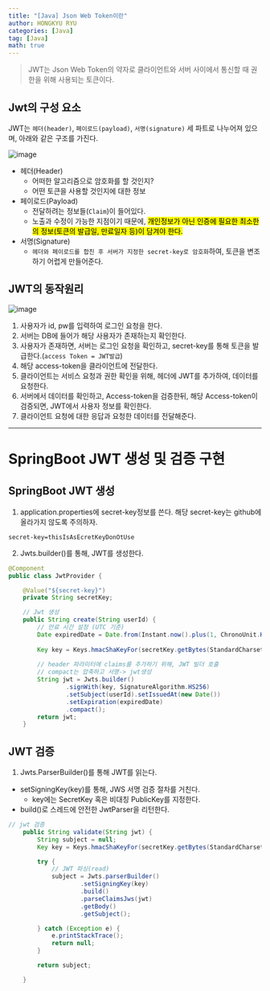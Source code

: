 ```yaml
---
title: "[Java] Json Web Token이란"
author: HONGKYU RYU
categories: [Java]
tag: [Java]
math: true
---
```

> JWT는 Json Web Token의 약자로 클라이언트와 서버 사이에서 통신할 때 권한을 위해 사용되는 토큰이다.

## Jwt의 구성 요소
JWT는 `헤더(header)`, `페이로드(payload)`, `서명(signature)` 세 파트로 나누어져 있으며, 아래와 같은 구조를 가진다.

![image](https://github.com/HongkyuRyu/HongkyuRyu.github.io/assets/69923886/5b33bf57-e5df-4093-ae31-37d933dc47b3)

- 헤더(Header)
    - 어떠한 알고리즘으로 암호화를 할 것인지?
    - 어떤 토큰을 사용할 것인지에 대한 정보
- 페이로드(Payload)
    - 전달하려는 정보들(`Claim`)이 들어있다.
    - 노출과 수정이 가능한 지점이기 때문에, <mark>개인정보가 아닌 인증에 필요한 최소한의 정보(토큰의 발급일, 만료일자 등)이 담겨야 한다.</mark>
- 서명(Signature)
    - `헤더와 페이로드를 합친 후 서버가 지정한 secret-key로 암호화`하여, 토큰을 변조하기 어렵게 만들어준다. 

## JWT의 동작원리
![image](https://github.com/HongkyuRyu/HongkyuRyu.github.io/assets/69923886/21258cb3-03bf-4d60-bf14-4473857f3836)

1. 사용자가 id, pw를 입력하여 로그인 요청을 한다.
2. 서버는 DB에 들어가 해당 사용자가 존재하는지 확인한다. 
3. 사용자가 존재하면, 서버는 로그인 요청을 확인하고, secret-key를 통해 토큰을 발급한다.(`access Token = JWT발급`)
4. 해당 access-token을 클라이언트에 전달한다.
5. 클라이언트는 서비스 요청과 권한 확인을 위해, 헤더에 JWT를 추가하여, 데이터를 요청한다.
6. 서버에서 데이터를 확인하고, Access-token을 검증한뒤, 해당 Access-token이 검증되면, JWT에서 사용자 정보를 확인한다.
7. 클라이언트 요청에 대한 응답과 요청한 데이터를 전달해준다.

-------

# SpringBoot JWT 생성 및 검증 구현
## SpringBoot JWT 생성
1. application.properties에 secret-key정보를 쓴다. 해당 secret-key는 github에 올라가지 않도록 주의하자.
```
secret-key=thisIsAsEcretKeyDonOtUse
```
2. Jwts.builder()를 통해, JWT를 생성한다.
```java
@Component
public class JwtProvider {

    @Value("${secret-key}")
    private String secretKey;

    // Jwt 생성
    public String create(String userId) {
        // 만료 시간 설정 (UTC 기준)
        Date expiredDate = Date.from(Instant.now().plus(1, ChronoUnit.HOURS));
        
        Key key = Keys.hmacShaKeyFor(secretKey.getBytes(StandardCharsets.UTF_8))
        
        // header 파라미터에 claims를 추가하기 위해, JWT 빌더 호출
        // compact는 압축하고 서명-> jwt생성
        String jwt = Jwts.builder()
                .signWith(key, SignatureAlgorithm.HS256)
                .setSubject(userId).setIssuedAt(new Date())
                .setExpiration(expiredDate)
                .compact();
        return jwt;
    }

```
## JWT 검증
1. Jwts.ParserBuilder()를 통해 JWT를 읽는다. 
- setSigningKey(key)를 통해, JWS 서명 검증 절차를 거친다. 
    - key에는 SecretKey 혹은 비대칭 PublicKey를 지정한다.
- build()로 스레드에 안전한 JwtParser을 리턴한다.
```java
// jwt 검증
    public String validate(String jwt) {
        String subject = null;
        Key key = Keys.hmacShaKeyFor(secretKey.getBytes(StandardCharsets.UTF_8));

        try {
            // JWT 파싱(read)
            subject = Jwts.parserBuilder()
                    .setSigningKey(key)
                    .build()
                    .parseClaimsJws(jwt)
                    .getBody()
                    .getSubject();

        } catch (Exception e) {
            e.printStackTrace();
            return null;
        }

        return subject;

    }

```
